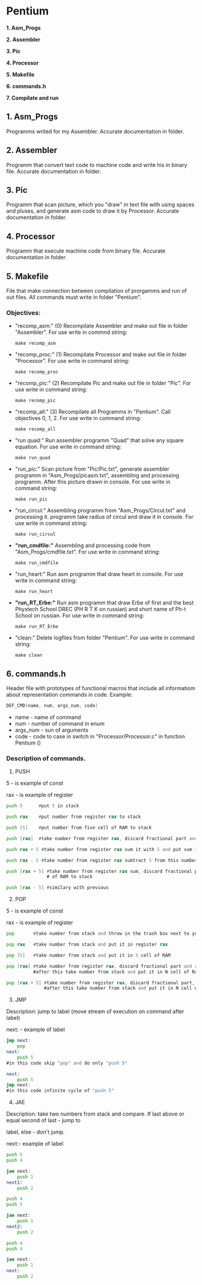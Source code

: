 # Pentium

**1. Asm_Progs**

**2. Assembler**

**3. Pic**

**4. Processor**

**5. Makefile**

**6. commands.h**

**7. Compilate and run**

## 1. Asm_Progs
Programms writed for my Assembler. Accurate documentation in folder.

## 2. Assembler
Programm that convert text code to machine code and write his in binary file. Accurate documentation in folder.

## 3. Pic
Programm that scan picture, which you "draw" in text file with using spaces and pluses, and generate asm code to draw it by Processor.
Accurate documentation in folder.

## 4. Processor
Programm that execute machine code from binary file. Accurate documentation in folder.

## 5. Makefile
File that make connection between compilation of prorgamms and run of out files.
All commands must write in folder "Pentium".
### Objectives:
- "recomp_asm:"  (0)
    Recompilate Assembler and make out file in folder "Assembler". For use write in commnd string:
    ```
    make recomp_asm
    ```
- "recomp_proc:" (1)
    Recompilate Processor and make out file in folder "Processor". For use write in command string:
    ```
    make recomp_proc
    ```
- "recomp_pic:"  (2)
    Recompilate Pic and make out file in folder "Pic". For use write in command string:
    ```
    make recomp_pic
    ```
- "recomp_all:"  (3)
    Recompilate all Programms in "Pentium". Call objectives 0, 1, 2. For use write in command string:
    ```
    make recomp_all
    ```
- "run quad:"
    Run assembler programm "Quad" that solve any square equation. For use write in command string:
    ```
    make run_quad
    ```
- "run_pic:"
    Scan picture from "Pic/Pic.txt", generate assembler programm in "Asm_Progs/picasm.txt", assembling and processing programm.  After this picture drawn in console. For use write in command string:
    ```
    make run_pic
    ```
- "run_circul:"
    Assembling programm from "Asm_Progs/Circul.txt" and processing it. programm take radius of circul and draw it in console. For use write in command string:
    ```
    make run_circul
    ```
- **"run_cmdfile:"** 
    Assembling and processing code from "Asm_Progs/cmdfile.txt". For use write in command string:
    ```
    make run_cmdfile
    ```
- "run_heart:"
    Run asm programm that draw heart in console. For use write in command string:
    ```
    make run_heart
    ```
- **"run_RT_Erbe:"**
    Run asm programm that draw Erbe of first and the best Phystech School DREC (PH R T K on russian) and short name of Ph-t School on russian. For use write in command string:
    ```
    make run_RT_Erbe
    ```
- "clean:"
    Delete logfiles from folder "Pentium". For use write in command string:
    ```
    make clean
    ```

## 6. commands.h
Header file with prototypes of functional macros that include all informatiom about representation commands in code.
Example:
```c
DEF_CMD(name, num, args_num, code)
```
- name - name of command
- num  - number of command in enum
- args_num - sun of arguments
- code - code to case in switch in "Processor/Processor.c" in function Pentium ()
### Description of commands.
1. PUSH

5 - is example of const

rax - is example of register
```asm
push 5      #put 5 in stack

push rax    #put number from register rax to stack

push [5]    #put number from five cell of RAM to stack

push [rax]  #take number from register rax, discard fractional part and reieve natural number N and put number from N cell of RAM to stack

push rax + 5 #take number from register rax sum it with 5 and put sum in stack

push rax - 5 #take number from register rax subtract 5 from this number and put in stack

push [rax + 5] #take number from register rax sum, discard fractional part, sum with 5 and recieve number N and put number from N cell
               # of RAM to stack

push [rax - 5] #similary with previous
```
2. POP

5 - is example of const

rax - is example of register
```asm
pop       #take number from stack and throw in the trash box next to your house

pop rax   #take number from stack and put it in register rax

pop [5]   #take number from stack and put it in 5 cell of RAM

pop [rax] #take number from register rax, discard fractional part and recieve number N
          #after this take number from stack and put it in N cell of RAM

pop [rax + 5] #take number from register rax, discard fractional part, sum with 5 and recieve number N
              #after this take number from stack and put it in N cell of RAM
```
3. JMP

Description: jump to label (move stream of execution on command after label)

next: - example of label

```asm
jmp next:
    pop
next:
    push 5
#in this code skip "pop" and do only "push 5"
```
```asm
next:
    push 5
jmp next:
#in this code infinite cycle of "push 5"
```


4. JAE

Description: take two numbers from stack and compare. If last above or equal second of last - jump to

label, else - don't jump.

next:- example of label

```asm
push 5
push 4

jae next:
    push 1
next1:
    push 2
```

```asm
push 4 
push 5

jae next:
    push 1
next2:
    push 2
```
```asm
push 4 
push 4

jae next:
    push 1
next:
    push 2
```





